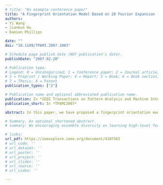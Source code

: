 ```yaml
---
# title: "An example conference paper"
title: "A Fingerprint Orientation Model Based on 2D Fourier Expansion (FOMFE) and Its Application to Singular-point Detection and Fingerprint Indexing"
authors:
- Yi Wang
- Jiankun Hu
- Damien Phillips

date: ""
doi: "10.1109/TPAMI.2007.1003"

# Schedule page publish date (NOT publication's date).
publishDate: "2007-02-20"

# Publication type.
# Legend: 0 = Uncategorized; 1 = Conference paper; 2 = Journal article;
# 3 = Preprint / Working Paper; 4 = Report; 5 = Book; 6 = Book section;
# 7 = Thesis; 8 = Patent
publication_types: ["2"]

# Publication name and optional abbreviated publication name.
publication: In *IEEE Transactions on Pattern Analysis and Machine Intelligence.*
publication_short: In *TPAMI2007*

abstract: In this paper, we have proposed a fingerprint orientation model based on 2D Fourier expansions (FOMFE) in the phase plane. The FOMFE does not require prior knowledge of singular points (SPs). It is able to describe the overall ridge topology seamlessly, including the SP regions, even for noisy fingerprints. Our statistical experiments on a public database show that the proposed FOMFE can significantly improve the accuracy of fingerprint feature extraction and thus that of fingerprint matching. Moreover, the FOMFE has a low-computational cost and can work very efficiently on large fingerprint databases. The FOMFE provides a comprehensive description for orientation features, which has enabled its beneficial use in feature-related applications such as fingerprint indexing. Unlike most indexing schemes using raw orientation data, we exploit FOMFE model coefficients to generate the feature vector. Our indexing experiments show remarkable results using different fingerprint databases.

# Summary. An optional shortened abstract.
# summary: We encouraging ensemble diversity on learning high-level feature representations and gradient dispersion in simultaneous training of deep ensemble networks.

# links: 
url_pdf: https://ieeexplore.ieee.org/document/4107562
# url_code: ''
# url_dataset: ''
# url_poster: ''
# url_project: ''
# url_slides: ''
# url_source: ''
# url_video: ''

---
```

